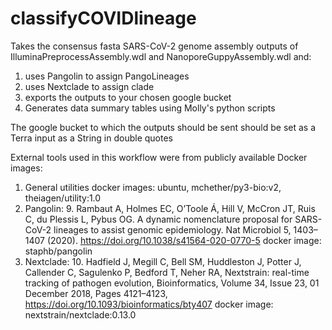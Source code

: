 # classifyCOVIDlineage

Takes the consensus fasta SARS-CoV-2 genome assembly outputs of IlluminaPreprocessAssembly.wdl and NanoporeGuppyAssembly.wdl and:
1. uses Pangolin to assign PangoLineages
2. uses Nextclade to assign clade
3. exports the outputs to your chosen google bucket
4. Generates data summary tables using Molly's python scripts

The google bucket to which the outputs should be sent should be set as a Terra input as a String in double quotes

External tools used in this workflow were from publicly available Docker images:
1. General utilities docker images: ubuntu, mchether/py3-bio:v2, theiagen/utility:1.0
2. Pangolin: 9.	Rambaut A, Holmes EC, O’Toole Á, Hill V, McCron JT, Ruis C, du Plessis L, Pybus OG. A dynamic nomenclature proposal for SARS-CoV-2 lineages to assist genomic epidemiology. Nat Microbiol 5, 1403–1407 (2020). https://doi.org/10.1038/s41564-020-0770-5
  docker image: staphb/pangolin
3. Nextclade: 10.	Hadfield J, Megill C, Bell SM, Huddleston J, Potter J, Callender C, Sagulenko P, Bedford T, Neher RA, Nextstrain: real-time tracking of pathogen evolution, Bioinformatics, Volume 34, Issue 23, 01 December 2018, Pages 4121–4123, https://doi.org/10.1093/bioinformatics/bty407
  docker image: nextstrain/nextclade:0.13.0
